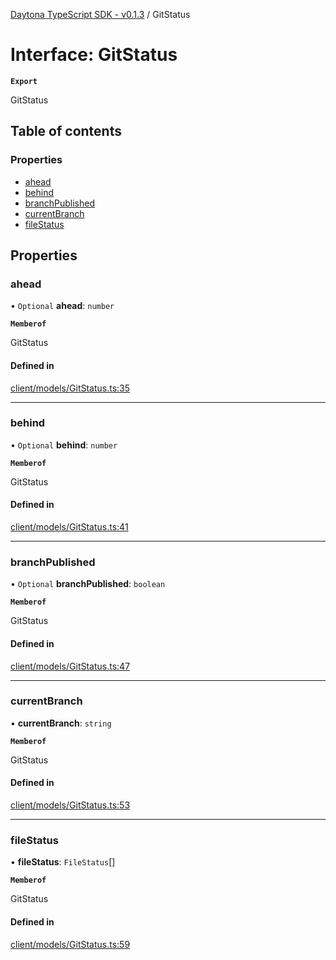 [Daytona TypeScript SDK - v0.1.3](../README.md) / GitStatus

# Interface: GitStatus

**`Export`**

GitStatus

## Table of contents

### Properties

- [ahead](GitStatus.md#ahead)
- [behind](GitStatus.md#behind)
- [branchPublished](GitStatus.md#branchpublished)
- [currentBranch](GitStatus.md#currentbranch)
- [fileStatus](GitStatus.md#filestatus)

## Properties

### ahead

• `Optional` **ahead**: `number`

**`Memberof`**

GitStatus

#### Defined in

[client/models/GitStatus.ts:35](https://github.com/daytonaio/sdk/blob/626c9044a00981097946c265eb07e895370c02bc/packages/typescript/src/client/models/GitStatus.ts#L35)

___

### behind

• `Optional` **behind**: `number`

**`Memberof`**

GitStatus

#### Defined in

[client/models/GitStatus.ts:41](https://github.com/daytonaio/sdk/blob/626c9044a00981097946c265eb07e895370c02bc/packages/typescript/src/client/models/GitStatus.ts#L41)

___

### branchPublished

• `Optional` **branchPublished**: `boolean`

**`Memberof`**

GitStatus

#### Defined in

[client/models/GitStatus.ts:47](https://github.com/daytonaio/sdk/blob/626c9044a00981097946c265eb07e895370c02bc/packages/typescript/src/client/models/GitStatus.ts#L47)

___

### currentBranch

• **currentBranch**: `string`

**`Memberof`**

GitStatus

#### Defined in

[client/models/GitStatus.ts:53](https://github.com/daytonaio/sdk/blob/626c9044a00981097946c265eb07e895370c02bc/packages/typescript/src/client/models/GitStatus.ts#L53)

___

### fileStatus

• **fileStatus**: `FileStatus`[]

**`Memberof`**

GitStatus

#### Defined in

[client/models/GitStatus.ts:59](https://github.com/daytonaio/sdk/blob/626c9044a00981097946c265eb07e895370c02bc/packages/typescript/src/client/models/GitStatus.ts#L59)
